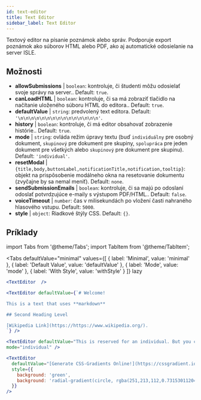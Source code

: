 ```yaml
---
id: text-editor
title: Text Editor
sidebar_label: Text Editor
---
```


Textový editor na písanie poznámok alebo správ. Podporuje export poznámok ako súborov HTML alebo PDF, ako aj automatické odosielanie na server ISLE.

## Možnosti

* __allowSubmissions__ | `boolean`: kontroluje, či študenti môžu odosielať svoje správy na server.. Default: `true`.
* __canLoadHTML__ | `boolean`: kontroluje, či sa má zobraziť tlačidlo na načítanie uloženého súboru HTML do editora.. Default: `true`.
* __defaultValue__ | `string`: predvolený text editora. Default: `'\n\n\n\n\n\n\n\n\n\n\n\n\n\n\n'`.
* __history__ | `boolean`: kontroluje, či má editor obsahovať zobrazenie histórie.. Default: `true`.
* __mode__ | `string`: ovláda režim úpravy textu (buď `individuálny` pre osobný dokument, `skupinový` pre dokument pre skupiny, `spolupráca` pre jeden dokument pre všetkých alebo `skupinový` pre dokument pre skupinu). Default: `'individual'`.
* __resetModal__ | `{title,body,buttonLabel,notificationTitle,notification,tooltip}`: objekt na prispôsobenie modálneho okna na resetovanie dokumentu (zvyčajne by sa nemal meniť). Default: `none`.
* __sendSubmissionEmails__ | `boolean`: kontroluje, či sa majú po odoslaní odoslať potvrdzujúce e-maily s výstupom PDF/HTML.. Default: `false`.
* __voiceTimeout__ | `number`: čas v milisekundách po vložení časti nahraného hlasového vstupu. Default: `5000`.
* __style__ | `object`: Riadkové štýly CSS. Default: `{}`.


## Príklady

import Tabs from '@theme/Tabs';
import TabItem from '@theme/TabItem';

<Tabs
    defaultValue="minimal"
    values={[
        { label: 'Minimal', value: 'minimal' },
        { label: 'Default Value', value: 'defaultValue' },
        { label: 'Mode', value: 'mode' },
        { label: 'With Style', value: 'withStyle' }
    ]}
    lazy
>

<TabItem value="minimal">

```jsx live
<TextEditor  />
```

</TabItem>

<TabItem value="defaultValue">

```jsx live
<TextEditor defaultValue={`# Welcome!

This is a text that uses **markdown**

## Second Heading Level

[Wikipedia Link](https://https://www.wikipedia.org/).
`} />
```

</TabItem>

<TabItem value="mode">

```jsx live
<TextEditor defaultValue="This is reserved for an individual. But you can also allow groups, students cohorts, or everybody to join in and work collaboratively (setting the mode option will only have an effect in a live lesson, not this preview)." 
mode="individual" />
```

</TabItem>

<TabItem value="withStyle">

```jsx live
<TextEditor  
  defaultValue="[Generate CSS-Gradients Online!](https://cssgradient.io/)"
  style={{ 
    background: 'green',
    background: 'radial-gradient(circle, rgba(251,213,112,0.7315301120448179) 0%,rgba(83,199,14,0.4514180672268907) 100%)' 
  }}
/>
```

</TabItem>

</Tabs>
